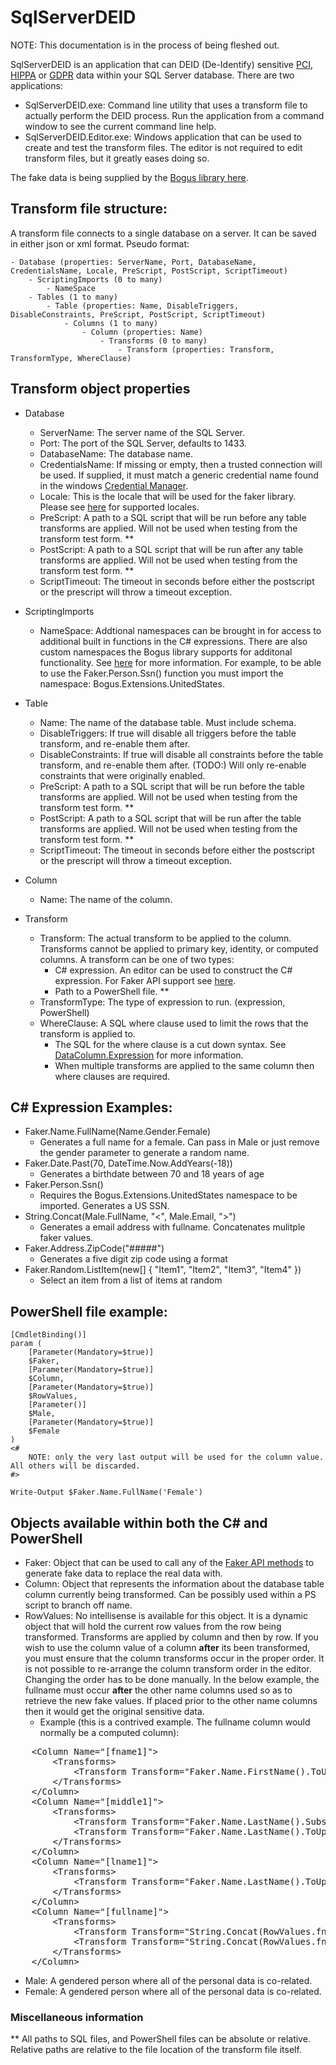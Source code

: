 # SqlServerDEID

NOTE: This documentation is in the process of being fleshed out. 

SqlServerDEID is an application that can DEID (De-Identify) sensitive [PCI](https://www.pcisecuritystandards.org/), [HIPPA](https://www.hhs.gov/hipaa/index.html) or [GDPR](https://gdpr-info.eu/) data within your SQL Server database. There are two applications:

- SqlServerDEID.exe: Command line utility that uses a transform file to actually perform the DEID process. Run the application from a command window to see the current command line help.
- SqlServerDEID.Editor.exe: Windows application that can be used to create and test the transform files. The editor is not required to edit transform files, but it greatly eases doing so.

The fake data is being supplied by the [Bogus library here](https://github.com/bchavez/Bogus).

## Transform file structure:
A transform file connects to a single database on a server. It can be saved in either json or xml format. Pseudo format:

	- Database (properties: ServerName, Port, DatabaseName, CredentialsName, Locale, PreScript, PostScript, ScriptTimeout)
		- ScriptingImports (0 to many)
			- NameSpace 
		- Tables (1 to many)
			- Table (properties: Name, DisableTriggers, DisableConstraints, PreScript, PostScript, ScriptTimeout)
				- Columns (1 to many)
					- Column (properties: Name)
						- Transforms (0 to many)
							- Transform (properties: Transform, TransformType, WhereClause)


## Transform object properties
- Database
    - ServerName: The server name of the SQL Server.
	- Port: The port of the SQL Server, defaults to 1433.
	- DatabaseName: The database name.
	- CredentialsName: If missing or empty, then a trusted connection will be used. If supplied, it must match a generic credential name found in the windows [Credential Manager](https://support.microsoft.com/en-us/windows/accessing-credential-manager-1b5c916a-6a16-889f-8581-fc16e8165ac0).
	- Locale: This is the locale that will be used for the faker library. Please see [here](https://github.com/bchavez/Bogus#locales) for supported locales.
	- PreScript: A path to a SQL script that will be run before any table transforms are applied. Will not be used when testing from the transform test form. **
	- PostScript: A path to a SQL script that will be run after any table transforms are applied. Will not be used when testing from the transform test form. **
	- ScriptTimeout: The timeout in seconds before either the postscript or the prescript will throw a timeout exception.

- ScriptingImports 
	- NameSpace: Addtional namespaces can be brought in for access to additional built in functions in the C# expressions. There are also custom namespaces the Bogus library supports for additonal functionality. See [here](https://github.com/bchavez/Bogus#api-extension-methods) for more information. For example, to be able to use the Faker.Person.Ssn() function you must import the namespace: Bogus.Extensions.UnitedStates.

- Table 
	- Name: The name of the database table. Must include schema.
	- DisableTriggers: If true will disable all triggers before the table transform, and re-enable them after.
	- DisableConstraints: If true will disable all constraints before the table transform, and re-enable them after. (TODO:) Will only re-enable constraints that were originally enabled. 
	- PreScript: A path to a SQL script that will be run before the table transforms are applied. Will not be used when testing from the transform test form. **
	- PostScript: A path to a SQL script that will be run after the table transforms are applied. Will not be used when testing from the transform test form. **
	- ScriptTimeout: The timeout in seconds before either the postscript or the prescript will throw a timeout exception.

- Column 
	- Name: The name of the column.

- Transform 
	- Transform: The actual transform to be applied to the column. Transforms cannot be applied to primary key, identity, or computed columns. A transform can be one of two types:
		- C# expression. An editor can be used to construct the C# expression. For Faker API support see [here](https://github.com/bchavez/Bogus#bogus-api-support).
		- Path to a PowerShell file. **
	- TransformType: The type of expression to run. (expression, PowerShell)
	- WhereClause: A SQL where clause used to limit the rows that the transform is applied to.
		- The SQL for the where clause is a cut down syntax. See [DataColumn.Expression](https://docs.microsoft.com/en-us/dotnet/api/system.data.datacolumn.expression?view=net-6.0#expression-syntax) for more information.
		- When multiple transforms are applied to the same column then where clauses are required. 

## C# Expression Examples:
- Faker.Name.FullName(Name.Gender.Female)
	- Generates a full name for a female. Can pass in Male or just remove the gender parameter to generate a random name.
- Faker.Date.Past(70, DateTime.Now.AddYears(-18)) 
	- Generates a birthdate between 70 and 18 years of age
- Faker.Person.Ssn() 
	- Requires the Bogus.Extensions.UnitedStates namespace to be imported. Generates a US SSN.
- String.Concat(Male.FullName, "<", Male.Email, ">") 
	- Generates a email address with fullname. Concatenates mulitple faker values. 
- Faker.Address.ZipCode("#####") 
	- Generates a five digit zip code using a format
- Faker.Random.ListItem(new[] { "Item1", "Item2", "Item3", "Item4" })
	- Select an item from a list of items at random

## PowerShell file example:
	[CmdletBinding()]
	param (
		[Parameter(Mandatory=$true)]
		$Faker, 
		[Parameter(Mandatory=$true)]
		$Column, 
		[Parameter(Mandatory=$true)]
		$RowValues, 
		[Parameter()]
		$Male, 
		[Parameter(Mandatory=$true)]
		$Female
	)
	<#
		NOTE: only the very last output will be used for the column value. All others will be discarded.
	#>

	Write-Output $Faker.Name.FullName('Female')

## Objects available within both the C# and PowerShell
- Faker: Object that can be used to call any of the [Faker API methods](https://github.com/bchavez/Bogus#bogus-api-support) to generate fake data to replace the real data with.
- Column: Object that represents the information about the database table column currently being transformed. Can be possibly used within a PS script to branch off name. 
- RowValues: No intellisense is available for this object. It is a dynamic object that will hold the current row values from the row being transformed. Transforms are applied by column and then by row. If you wish to use the column value of a column **after** its been transformed, you must ensure that the column transforms occur in the proper order. It is not possible to re-arrange the column transform order in the editor. Changing the order has to be done manually. In the below example, the fullname must occur **after** the other name columns used so as to retrieve the new fake values. If placed prior to the other name columns then it would get the original sensitive data.
    - Example (this is a contrived example. The fullname column would normally be a computed column): 
<pre>
    &lt;Column Name="[fname1]">
		&lt;Transforms>
			&lt;Transform Transform="Faker.Name.FirstName().ToUpper()" TransformType="expression" WhereClause="" />
		&lt;/Transforms>
	&lt;/Column>
	&lt;Column Name="[middle1]">
		&lt;Transforms>
			&lt;Transform Transform="Faker.Name.LastName().Substring(0, 1).ToUpper()" TransformType="expression" WhereClause="[Middle1] IS NOT NULL AND LEN([Middle1]) = 1" />
			&lt;Transform Transform="Faker.Name.LastName().ToUpper()" TransformType="expression" WhereClause="[Middle1] IS NOT NULL AND LEN([Middle1]) &gt; 1" />
		&lt;/Transforms>
	&lt;/Column>
	&lt;Column Name="[lname1]">
		&lt;Transforms>
			&lt;Transform Transform="Faker.Name.LastName().ToUpper()" TransformType="expression" WhereClause="" />
		&lt;/Transforms>
	&lt;/Column>
	&lt;Column Name="[fullname]">
		&lt;Transforms>
			&lt;Transform Transform="String.Concat(RowValues.fname1, &quot; &quot;, RowValues.middle1, &quot; &quot;, RowValues.lname1)" TransformType="expression" WhereClause="[middle1] IS NOT NULL" />
			&lt;Transform Transform="String.Concat(RowValues.fname1, &quot; &quot;, RowValues.lname1)" TransformType="expression" WhereClause="[middle1] IS NULL" />
		&lt;/Transforms>
	&lt;/Column>
</pre>
- Male: A gendered person where all of the personal data is co-related.
- Female: A gendered person where all of the personal data is co-related.

### Miscellaneous information
** All paths to SQL files, and PowerShell files can be absolute or relative. Relative paths are relative to the file location of the transform file itself.
